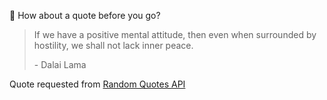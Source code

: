 📣 How about a quote before you go?

> If we have a positive mental attitude, then even when surrounded by hostility, we shall not lack inner peace.
>
> <p>- Dalai Lama</p>

Quote requested from [Random Quotes API](https://github.com/lukePeavey/quotable)
